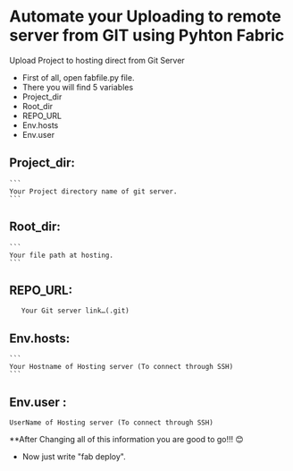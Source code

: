 # Automate your Uploading to remote server from GIT using Pyhton Fabric

Upload Project to hosting direct from Git Server

*	First of all, open fabfile.py file. 
*	There you will find 5 variables
*	Project_dir
*	Root_dir
*	REPO_URL
*	Env.hosts
*	Env.user

## Project_dir:
	```
	Your Project directory name of git server.
	```
## Root_dir:
	```
	Your file path at hosting.
	```
 ## REPO_URL:
 ```
	Your Git server link…(.git)
```
## Env.hosts:
	```
	Your Hostname of Hosting server (To connect through SSH)
	```
## Env.user :
	UserName of Hosting server (To connect through SSH)
 
 **After Changing all of this information you are good to go!!! 😊 
 
 * Now just write "fab deploy".



